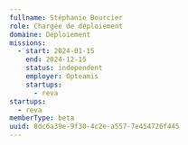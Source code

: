 ```yaml
---
fullname: Stéphanie Bourcier
role: Chargée de déploiement
domaine: Déploiement
missions:
  - start: 2024-01-15
    end: 2024-12-15
    status: independent
    employer: Opteamis
    startups:
      - reva
startups:
  - reva
memberType: beta
uuid: 8dc6a39e-9f30-4c2e-a557-7e454726f445
---
```

